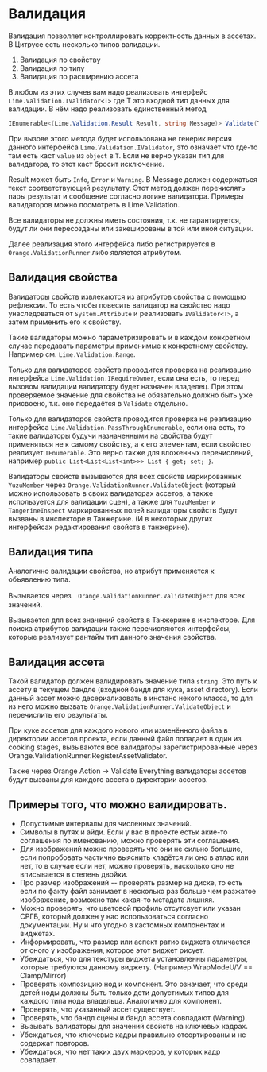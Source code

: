 # Валидация

Валидация позволяет контроллировать корректность данных в ассетах. В Цитрусе есть несколько типов валидации.

1. Валидация по свойству
2. Валидация по типу
3. Валидация по расширению ассета

В любом из этих случев вам надо реализовать интерфейс `Lime.Validation.IValidator<T>` где T это входной тип данных для валидации. В нём надо реализовать единственный метод 

```csharp
IEnumerable<(Lime.Validation.Result Result, string Message)> Validate(T value);
```
При вызове этого метода будет использована не генерик версия данного интерфейса `Lime.Validation.IValidator`, это означает что где-то там есть каст `value` из `object` в `T`. Если не верно указан тип для валидатора, то этот каст бросит исключение.

Result может быть `Info`, `Error` и `Warning`. В Message должен содержаться текст соответствующий результату. Этот метод должен перечислять пары результат и сообщение согласно логике валидатора. Примеры валидаторов можно посмотреть в Lime.Validation. 

Все валидаторы не должны иметь состояния, т.к. не гарантируется, будут ли они пересозданы или закешированы в той или иной ситуации.

Далее реализация этого интерфейса либо регистрируется в `Orange.ValidationRunner` либо является атрибутом.

## Валидация свойства

Валидаторы свойств извлекаются из атрибутов свойства с помощью рефлексии. То есть чтобы повесить валидатор на свойство надо унаследоваться от `System.Attribute` и реализовать `IValidator<T>`, а затем применить его к свойству.

Такие валидаторы можно параметризировать и в каждом конкретном случае передавать параметры применимые к конкретному свойству. Например см. `Lime.Validation.Range`.

Только для валидаторов свойств проводится проверка на реализацию интерфейса `Lime.Validation.IRequireOwner`, если она есть, то перед вызовом валидации валидатору будет назначен владелец. При этом проверяемое значение для свойства не обязательно должно быть уже присвоено, т.к. оно передаётся в `Validate` отдельно.

Только для валидаторов свойств проводится проверка не реализацию интерфейса `Lime.Validation.PassThroughEnumerable`, если она есть, то такие валидаторы будучи назначенными на свойства будут применяться не к самому свойству, а к его элементам, если свойство реализует `IEnumerable`. Это верно также для вложенных перечислений, например `public List<List<List<int>>> List { get; set; }`.

Валидаторы свойств вызываются для всех свойств маркированных `YuzuMember` через `Orange.ValidationRunner.ValidateObject` (который можно использовать в своих валидаторах ассетов, а также используется для валидации сцен), а также для `YuzuMember` и `TangerineInspect` маркированных полей валидаторы свойств будут вызваны в инспекторе в Танжерине. (И в некоторых других интерфейсах редактирования свойств в танжерине).

## Валидация типа

Аналогично валидации свойства, но атрибут применяется к объявлению типа.

Вызывается через　`Orange.ValidationRunner.ValidateObject` для всех значений.

Вызывается для всех значений свойств в Танжерине в инспекторе. Для поиска атрибутов валидации также перечисляются интерфейсы, которые реализует рантайм тип данного значения свойства.


## Валидация ассета

Такой валидатор должен валидировать значение типа `string`. Это путь к ассету в текущем бандле (входной бандл для кука, asset directory). Если данный ассет можно десериализовать в инстанс некого класса, то для из него можно вызвать `Orange.ValidationRunner.ValidateObject` и перечислить его результаты. 

При куке ассетов для каждого нового или изменённого файла в директории ассетов проекта, если данный файл попадает в один из cooking stages, вызываются все валидаторы зарегистрированные через Orange.ValidationRunner.RegisterAssetValidator.

Также через Orange Action -> Validate Everything валидаторы ассетов будут вызваны для каждого ассета в директории ассетов.

## Примеры того, что можно валидировать.

- Допустимые интервалы для численных значений.
- Символы в путях и айди. Если у вас в проекте естьк акие-то соглашения по именованию, можно проверять эти соглашения.
- Для изображений можно проверять что они не сильно большие, если попробовать частично выяснить кладётся ли оно в атлас или нет, то в случае если нет, можно проверять, насколько оно не вписывается в степень двойки.
- Про размер изображений -- проверять размер на диске, то есть если по факту файл занимает в несколько раз больше чем разжатое изображение, возможно там какая-то метадата лишняя.
- Можно проверять, что цветовой профиль отсутсвует или указан СРГБ, который должен у нас использоваться согласно документации. Ну и что угодно в кастомных компонентах и виджетах.
- Информировать, что размер или аспект ратио виджета отличается от оного у изображения, которое этот виджет рисует.
- Убеждаться, что для текстуры виджета установленны параметры, которые требуются данному виджету. (Например WrapModeU/V == Clamp/Mirror)
- Проверять композицию нод и компонент. Это означает, что среди детей ноды должны быть только дети допустимых типов для каждого типа нода владельца. Аналогично для компонент.
- Проверять, что указанный ассет существует.
- Проверять, что бандл сцены и бандл ассета совпадают (Warning).
- Вызывать валидаторы для значений свойств на ключевых кадрах.
- Убеждаться, что ключевые кадры правильно отсортированы и не содержат повторов.
- Убеждаться, что нет таких двух маркеров, у которых кадр совпадает.
